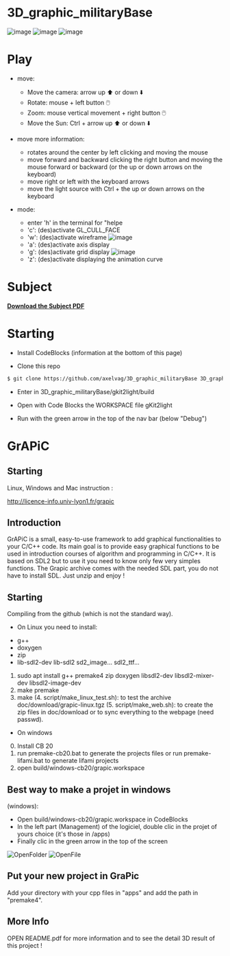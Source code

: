 # 3D_graphic_militaryBase

![image](image/3D_normal.png)
![image](image/3D_topview.png)
![image](image/3D_groundview.png)

# Play

- move:
  - Move the camera: arrow up ⬆️​ or down ​⬇️​
  - Rotate: mouse + left button ​🖱️​
  - Zoom: mouse vertical movement + right button ​🖱️​
  - Move the Sun: Ctrl + arrow up ⬆️​ or down ​⬇️​

- move more information:
  - rotates around the center by left clicking and moving the mouse
  - move forward and backward clicking the right button and moving the mouse forward or backward (or the up or down arrows on the keyboard)
  - move right or left with the keyboard arrows
  - move the light source with Ctrl + the up or down arrows on the keyboard
 
- mode:
    - enter 'h' in the terminal for "helpe
    - 'c': (des)activate GL_CULL_FACE
    - 'w': (des)activate wireframe
![image](image/3D_modew.png)
    - 'a': (des)activate axis display
    - 'g': (des)activate grid display
![image](image/3D_modeg.png)
    - 'z': (des)activate displaying the animation curve

# Subject

[**Download the Subject PDF**](Subject.pdf)

# Starting

- Install CodeBlocks (information at the bottom of this page)

- Clone this repo
```bash
$ git clone https://github.com/axelvag/3D_graphic_militaryBase 3D_graphic_militaryBase
```

- Enter in 3D_graphic_militaryBase/gkit2light/build
  
- Open with Code Blocks the WORKSPACE file gKit2light

- Run with the green arrow in the top of the nav bar (below "Debug")

# GrAPiC 

## Starting

Linux, Windows and Mac instruction :

http://licence-info.univ-lyon1.fr/grapic

## Introduction

GrAPiC is a small, easy-to-use framework to add graphical functionalities to your C/C++ code. 
Its main goal is to provide easy graphical functions to be used in introduction courses of algorithm and programming in C/C++. 
It is based on SDL2 but to use it you need to know only few very simples functions. 
The Grapic archive comes with the needed SDL part, you do not have to install SDL. Just unzip and enjoy ! 

## Starting

Compiling from the github (which is not the standard way).

* On Linux you need to install:
- g++
- doxygen
- zip
- lib-sdl2-dev lib-sdl2 sd2_image... sdl2_ttf...

1. sudo apt install g++ premake4 zip doxygen libsdl2-dev libsdl2-mixer-dev libsdl2-image-dev
2. make premake
3. make
(4. script/make_linux_test.sh): to test the archive doc/download/grapic-linux.tgz
(5. script/make_web.sh): to create the zip files in doc/download or to sync everything to the webpage (need passwd).


* On windows
0. Install CB 20
1. run premake-cb20.bat to generate the projects files    or     run premake-lifami.bat to generate lifami projects 
2. open build/windows-cb20/grapic.workspace

## Best way to make a projet in windows

(windows): 
 - Open build/windows-cb20/grapic.workspace in CodeBlocks
 - In the left part (Management) of the logiciel, double clic in the projet of yours choice (it's those in /apps)
 - Finally clic in the green arrow in the top of the screen

![OpenFolder](image/OpenFolder.jpg)
![OpenFile](image/OpenFile.jpg)

## Put your new project in GraPic

Add your directory with your cpp files in "apps" and add the path in "premake4".


## More Info

OPEN README.pdf for more information and to see the detail 3D result of this project !


